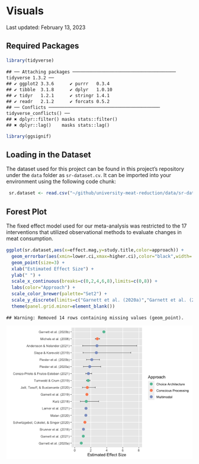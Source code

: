 Visuals
================
Last updated: February 13, 2023

## Required Packages

``` r
library(tidyverse)
```

    ## ── Attaching packages ─────────────────────────────────────── tidyverse 1.3.2 ──
    ## ✔ ggplot2 3.3.6      ✔ purrr   0.3.4 
    ## ✔ tibble  3.1.8      ✔ dplyr   1.0.10
    ## ✔ tidyr   1.2.1      ✔ stringr 1.4.1 
    ## ✔ readr   2.1.2      ✔ forcats 0.5.2 
    ## ── Conflicts ────────────────────────────────────────── tidyverse_conflicts() ──
    ## ✖ dplyr::filter() masks stats::filter()
    ## ✖ dplyr::lag()    masks stats::lag()

``` r
library(ggsignif)
```

## Loading in the Dataset

The dataset used for this project can be found in this project’s
repository under the `data` folder as `sr-dataset.cv`. It can be
imported into your environment using the following code chunk:

``` r
 sr.dataset <- read.csv("~/github/university-meat-reduction/data/sr-dataset.csv")
```

## Forest Plot

The fixed effect model used for our meta-analysis was restricted to the
17 interventions that utilized observational methods to evaluate changes
in meat consumption.

``` r
ggplot(sr.dataset,aes(x=effect.mag,y=study.title,color=approach)) + 
  geom_errorbar(aes(xmin=lower.ci,xmax=higher.ci),color="black",width=.2,size=.3) +
  geom_point(size=3) + 
  xlab("Estimated Effect Size") + 
  ylab(" ") + 
  scale_x_continuous(breaks=c(0,2,4,6,8),limits=c(0,8)) +
  labs(color="Approach") +
  scale_color_brewer(palette="Set2") +
  scale_y_discrete(limits=c("Garnett et al. (2020a)","Garnett et al. (2021)","Brunner et al. (2018)","Schwitzgebel, Cokelet, & Singer (2020)","Malan (2020)","Larner et al. (2021)","Kurz (2018)","Garnett et al. (2019)","Jalil, Tasoff, & Bustamante (2020)","Turnwald & Crum (2019)","Cerezo-Prieto & Frutos-Esteban (2021)","Piester et al. (2020a)","Piester et al. (2020b)","Slapø & Karevold (2019)","Andersson & Nelander (2021)","Michels et al. (2008)","Garnett et al. (2020b)")) + 
  theme(panel.grid.minor=element_blank())
```

    ## Warning: Removed 14 rows containing missing values (geom_point).

![](visuals_files/figure-gfm/unnamed-chunk-3-1.png)<!-- -->
